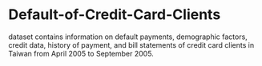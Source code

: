 # Default-of-Credit-Card-Clients
dataset contains information on default payments, demographic factors, credit data, history of payment, and bill statements of credit card clients in Taiwan from April 2005 to September 2005.
